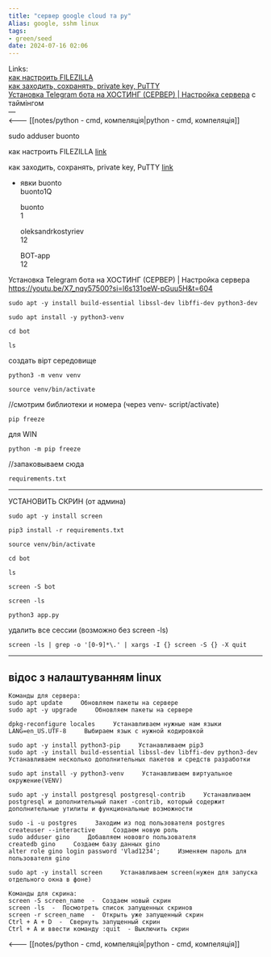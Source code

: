 ```yaml
---
title: "сервер google cloud та py"
Alias: google, sshm linux
tags:
- green/seed
date: 2024-07-16 02:06
---
```

Links:  
[как настроить FILEZILLA](https://www.youtube.com/watch?v=gJNAkjXNFTI )  
[как заходить, сохранять, private key, PuTTY](https://www.youtube.com/watch?v=BYKqASV_IkU)  
[Установка Telegram бота на ХОСТИНГ (СЕРВЕР) | Настройка сервера](https://youtu.be/X7_nqy57500?si=l6s131oeW-pGuu5H&t=604) c таймінгом  
—  
<--- [[notes/python - cmd, компеляція|python - cmd, компеляція]]

sudo adduser buonto  


как настроить FILEZILLA  [link](https://www.youtube.com/watch?v=gJNAkjXNFTI )  


как заходить, сохранять, private key, PuTTY  [link](https://www.youtube.com/watch?v=BYKqASV_IkU  )  

- явки
	buonto  
	buonto1Q
	
	buonto  
	1
	
	oleksandrkostyriev  
	12
	
	BOT-app  
	12  

Установка Telegram бота на ХОСТИНГ (СЕРВЕР) | Настройка сервера  
https://youtu.be/X7_nqy57500?si=l6s131oeW-pGuu5H&t=604

```
sudo apt -y install build-essential libssl-dev libffi-dev python3-dev
```

```
sudo apt install -y python3-venv
```

```
cd bot
```

```
ls
```
создать вірт середовище
```
python3 -m venv venv
```

```
source venv/bin/activate
```
//смотрим библиотеки и номера (через venv- script/activate) 
```
pip freeze
```
для WIN
```
python -m pip freeze
```
//запаковываем сюда 
```
requirements.txt 
```

---
УСТАНОВИТЬ СКРИН (от админа)
```
sudo apt -y install screen
```

```
pip3 install -r requirements.txt
```

```
source venv/bin/activate
```

```
cd bot
```

```
ls
```

```
screen -S bot
```

```
screen -ls
```

```
python3 app.py
```
удалить все сессии (возможно без screen -ls)
```  
screen -ls | grep -o '[0-9]*\.' | xargs -I {} screen -S {} -X quit
```

---
## відос з налаштуванням linux
```
Команды для сервера:
sudo apt update     Обновляем пакеты на сервере
sudo apt -y upgrade     Обновляем пакеты на сервере

dpkg-reconfigure locales     Устанавливаем нужные нам языки
LANG=en_US.UTF-8     Выбираем язык с нужной кодировкой 

sudo apt -y install python3-pip     Устанавливаем pip3
sudo apt -y install build-essential libssl-dev libffi-dev python3-dev     Устанавливаем несколько дополнительных пакетов и средств разработки 

sudo apt install -y python3-venv     Устанавливаем виртуальное окружение(VENV)

sudo apt -y install postgresql postgresql-contrib     Устанавливаем postgresql и дополнительный пакет -contrib, который содержит дополнительные утилиты и функциональные возможности

sudo -i -u postgres     Заходим из под пользователя postgres
createuser --interactive     Создаем новую роль
sudo adduser gino     Добавляем нововго пользователя
createdb gino     Создаем базу данных gino
alter role gino login password 'Vlad1234';     Изменяем пароль для пользователя gino

sudo apt -y install screen     Устанавливаем screen(нужен для запуска отдельного окна в фоне)

Команды для скрина:
screen -S screen_name  -  Создаем новый скрин
screen -ls  -  Посмотреть список запущенных скринов
screen -r screen_name  -  Открыть уже запущенный скрин
Ctrl + A + D  -  Свернуть запущенный скрин
Ctrl + A и ввести команду :quit  - Выключить скрин
```

<--- [[notes/python - cmd, компеляція|python - cmd, компеляція]]
